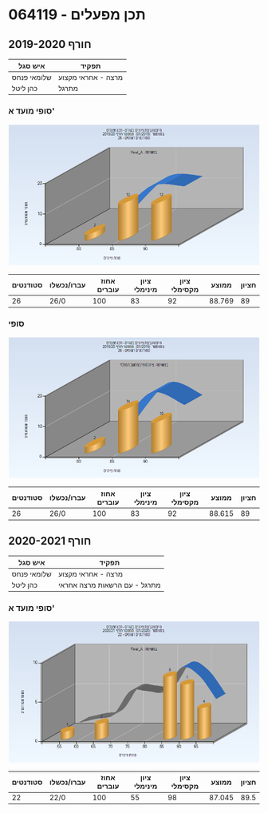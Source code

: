 # 064119 - תכן מפעלים

## חורף 2019-2020

| איש סגל | תפקיד |
| ---- | ---- |
| שלומאי פנחס | מרצה - אחראי מקצוע |
| כהן ליטל | מתרגל |

### סופי מועד א'

![201901 Final_A](201901/Final_A.png)

| סטודנטים | עברו/נכשלו | אחוז עוברים | ציון מינימלי | ציון מקסימלי | ממוצע | חציון |
| ---- | ---- | ---- | ---- | ---- | ---- | ---- |
| 26 | 26/0 | 100 | 83 | 92 | 88.769 | 89 |

### סופי

![201901 Finals](201901/Finals.png)

| סטודנטים | עברו/נכשלו | אחוז עוברים | ציון מינימלי | ציון מקסימלי | ממוצע | חציון |
| ---- | ---- | ---- | ---- | ---- | ---- | ---- |
| 26 | 26/0 | 100 | 83 | 92 | 88.615 | 89 |

## חורף 2020-2021

| איש סגל | תפקיד |
| ---- | ---- |
| שלומאי פנחס | מרצה - אחראי מקצוע |
| כהן ליטל | מתרגל - עם הרשאות מרצה אחראי |

### סופי מועד א'

![202001 Final_A](202001/Final_A.png)

| סטודנטים | עברו/נכשלו | אחוז עוברים | ציון מינימלי | ציון מקסימלי | ממוצע | חציון |
| ---- | ---- | ---- | ---- | ---- | ---- | ---- |
| 22 | 22/0 | 100 | 55 | 98 | 87.045 | 89.5 |

